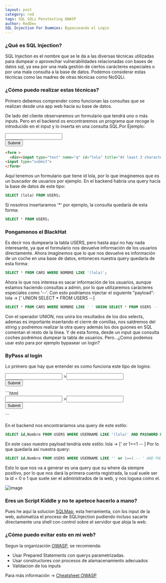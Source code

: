 ```yaml
---
layout: post
category: red
tags: SQL SQLi Penstesting OWASP
author: RedDev
SQL Injection For Dummies: Bypasseando el Login
---
```


### ¿Qué es SQL Injection?
SQL Injection es el nombre que se le da a las diversas técnicas utilizadas para dumpear o aprovechar vulnerabilidades relacionadas con bases de datos sql, ya sea por una mala gestión de ciertos carácteres especiales o por una mala consulta a la base de datos. 
Podemos considerar estas técnicas como las madres de otras técnicas como NoSQLi.

### ¿Cómo puedo realizar estas técnicas?

Primero debemos comprender como funcionan las consultas que se realizan desde una app web hacia su base de datos.

De lado del cliente observaremos un formulario que tendrá uno o más inputs. Pero en el backend os encontraremos un programa que recoge lo introducido en el input y lo inserta en una consulta SQL.Por Ejemplo:

<form >
  <div><input type="text" name="q" id="lola" title="At least 3 characters" required></div>
<input type="submit">
</form>

```html
<form >
  <div><input type="text" name="q" id="lola" title="At least 3 characters" required></div>
<input type="submit">
</form>
```
Aquí tenemos un formulario que tiene id lola, por lo que imaginemos que es un buscador de usuarios por ejemplo. 
En el backend habría una query hacía la base de datos de este tipo:
```SQL
SELECT (lola) FROM USERS;
```
Si nosotros insertaramos '*' por ejemplo, la consulta quedaría de esta forma:

```SQL
SELECT * FROM USERS;
```
### Pongamonos el BlackHat
Es decir nos dumpearia la tabla USERS, pero hasta aquí no hay nada interesante, ya que el formulario nos devuelve información de los usuarios directamente.
Ahora imaginemos que lo que nos devuelve es información de un coche en una base de datos, entoneces nuestra query quedaría de esta forma:
```SQL
SELECT * FROM CARS WHERE NOMBRE LIKE '(lola)';
```
Ahora lo que nos interesa es sacar información de los usuarios, aunque estamos haciendo consultas a admin, por lo que utilizaremos carácteres especiales como '--'.
Con esto podríamos injectar el siguiente "payload":
lola -> [' UNION SELECT * FROM USERS --]
```SQL
SELECT * FROM CARS WHERE NOMBRE LIKE ' ' UNION SELECT * FROM USERS -- ';
```
Con el operador UNION, nos unira los resultados de los dos selects, ademas es importante insertando el cierre de comillas, nos saldremos del string y podremos realizar la otra query además los dos guiones en SQL comentan el resto de la línea.
Y de esta forma, desde un input que consulta coches podrémos dumpear la tabla de usuarios. Pero...¿Como podemos usar esto para por ejemplo bypasear un login?


### ByPass al login 

Lo primero que hay que entender es como funciona este tipo de logins:
<form >
  <div><input type="text" name="q" id="lola" title="At least 3 characters" required>
  ><input type="password" name="pass" id="pass" title="At least 3 characters" required></div>
<input type="submit">
</form>
```html
<form >
  <div><input type="text" name="q" id="lola" title="At least 3 characters" required>
  ><input type="password" name="pass" id="pass" title="At least 3 characters" required></div>
<input type="submit">
</form>
```

En el backend nos encontraríamos una query de este estilo:
```SQL
SELECT id,Nombre FROM USERS WHERE USERNAME LIKE '(lola)' AND PASSWORD LIKE '(pass)'
```
En este caso nuestro payload tendría este estilo:
lola -> [' or 1==1 -- ]
Por lo que quedaría así nuestra query:
```SQL
SELECT id,Nombre FROM USERS WHERE USERNAME LIKE '' or 1==1 -- ' AND PASSWORD LIKE '(pass)'
```
Esto lo que nos va a generar es una query que su where da siempre positivo, por lo que nos dará la primera cuenta registrada, la cual suele ser la id = 0 o 1 que suele ser el administrados de la web, y nos loguea como el.

![image](https://github.com/reycotallo98/reycotallo98.github.io/assets/93315382/8dca80f1-b73b-44cc-9031-5beca12682aa)

### Eres un Script Kiddle y no te apetece hacerlo a mano?

Pues he aquí la solucion [SQLMap](https://sqlmap.org/), esta herramienta, con los input de la web, automatiza el proceso de SQLInjection pudiendo incluso sacarte directamente una shell con control sobre el servidor que aloja la web.


### ¿Cómo puedo evitar esto en mi web?
 Segun la organización [OWASP](https://owasp.org/www-community/attacks/SQL_Injection), se recomienda:
 - Usar Prepared Statements con querys parametrizadas.
 - Usar constructores con procesos de alamacenamiento adecuados
 - Validacion de los inputs
 
 Para más información -> [Cheatsheet OWASP](https://cheatsheetseries.owasp.org/cheatsheets/SQL_Injection_Prevention_Cheat_Sheet.html)
 
 


